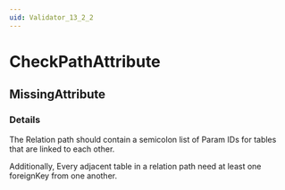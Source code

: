 ```yaml
---
uid: Validator_13_2_2
---
```


# CheckPathAttribute

## MissingAttribute

<!-- Description, Properties, ... sections are auto-generated. -->
<!-- REPLACE ME AUTO-GENERATION -->

### Details

The Relation path should contain a semicolon list of Param IDs for tables that are linked to each other.

Additionally, Every adjacent table in a relation path need at least one foreignKey from one another.

<!-- Uncomment to add example code -->
<!--### Example code-->
